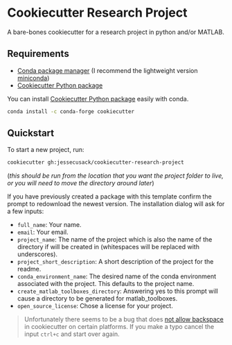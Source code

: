 # Cookiecutter Research Project

A bare-bones cookiecutter for a research project in python and/or MATLAB.

## Requirements

* [Conda package manager](https://conda.io/en/latest/) (I recommend the lightweight version [miniconda](https://docs.conda.io/en/latest/miniconda.html))
* [Cookiecutter Python package](http://cookiecutter.readthedocs.org/en/latest/installation.html)

You can install [Cookiecutter Python package](http://cookiecutter.readthedocs.org/en/latest/installation.html) easily with conda.

``` bash
conda install -c conda-forge cookiecutter
```

## Quickstart

To start a new project, run:

``` bash
cookiecutter gh:jessecusack/cookiecutter-research-project
```

(*this should be run from the location that you want the project folder to live, or you will need to move the directory around later*)

If you have previously created a package with this template confirm the prompt to redownload the newest version.
The installation dialog will ask for a few inputs:
* `full_name`: Your name.
* `email`: Your email.
* `project_name`: The name of the project which is also the name of the directory if will be created in (whitespaces will be replaced with underscores).
* `project_short_description`: A short description of the project for the readme.
* `conda_environment_name`: The desired name of the conda environment associated with the project. This defaults to the project name. 
* `create_matlab_toolboxes_directory`: Answering yes to this prompt will cause a directory to be generated for matlab_toolboxes. 
* `open_source_license`: Chose a license for your project.

> Unfortunately there seems to be a bug that does [not allow backspace](https://github.com/audreyr/cookiecutter/issues/875) in cookiecutter on certain platforms. If you make a typo cancel the input `ctrl+c` and start over again.
